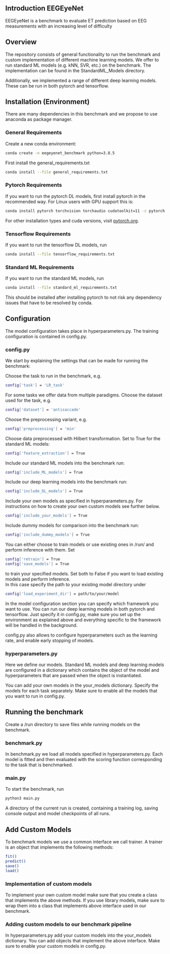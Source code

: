 ## Introduction EEGEyeNet
EEGEyeNet is a benchmark to evaluate ET prediction based on EEG measurements with an increasing level of difficulty

## Overview 
The repository consists of general functionality to run the benchmark and custom implementation of different machine learning models. We offer to run standard ML models (e.g. kNN, SVR, etc.) on the benchmark. The implementation can be found in the StandardML_Models directory. 

Additionally, we implemented a range of different deep learning models. These can be run in both pytorch and tensorflow.

## Installation (Environment)
There are many dependencies in this benchmark and we propose to use anaconda as package manager.

### General Requirements 
Create a new conda environment: 
```bash 
conda create -n eegeyenet_benchmark python=3.8.5 
```

First install the general_requirements.txt 
```bash
conda install --file general_requirements.txt 
```
### Pytorch Requirements 
If you want to run the pytorch DL models, first install pytorch in the recommended way. For Linux users with GPU support this is: 
```bash
conda install pytorch torchvision torchaudio cudatoolkit=11 -c pytorch 
```
For other installation types and cuda versions, visit [pytorch.org](https://pytorch.org/get-started/locally/).

### Tensorflow Requirements 
If you want to run the tensorflow DL models, run 
```bash
conda install --file tensorflow_requirements.txt 
```

### Standard ML Requirements 
If you want to run the standard ML models, run 
```bash
conda install --file standard_ml_requirements.txt 
```

This should be installed after installing pytorch to not risk any dependency issues that have to be resolved by conda. 

## Configuration
The model configuration takes place in hyperparameters.py. The training configuration is contained in config.py. 

### config.py
We start by explaining the settings that can be made for running the benchmark: 

Choose the task to run in the benchmark, e.g. 
```bash
config['task'] = 'LR_task'
```
For some tasks we offer data from multiple paradigms. Choose the dataset used for the task, e.g.
```bash
config['dataset'] = 'antisaccade'
```
Choose the preprocessing variant, e.g.
```bash
config['preprocessing'] = 'min'
```
Choose data preprocessed with Hilbert transformation. Set to True for the standard ML models:
```bash
config['feature_extraction'] = True
```
Include our standard ML models into the benchmark run:
```bash
config['include_ML_models'] = True 
```
Include our deep learning models into the benchmark run:
```bash
config['include_DL_models'] = True
```
Include your own models as specified in hyperparameters.py. For instructions on how to create your own custom models see further below.
```bash
config['include_your_models'] = True
```
Include dummy models for comparison into the benchmark run:
```bash 
config['include_dummy_models'] = True
``` 
You can either choose to train models or use existing ones in /run/ and perform inference with them. Set 
```bash
config['retrain'] = True 
config['save_models'] = True 
```
to train your specified models. Set both to False if you want to load existing models and perform inference. \
In this case specify the path to your existing model directory under 
```bash
config['load_experiment_dir'] = path/to/your/model 
```

In the model configuration section you can specify which framework you want to use. You can run our deep learning models in both pytorch and tensorflow. Just specify it in config.py, make sure you set up the environment as explained above and everything specific to the framework will be handled in the background. 

config.py also allows to configure hyperparameters such as the learning rate, and enable early stopping of models. 

### hyperparameters.py 
Here we define our models. Standard ML models and deep learning models are configured in a dictionary which contains the object of the model and hyperparameters that are passed when the object is instantiated. 

You can add your own models in the your_models dictionary. Specify the models for each task separately. Make sure to enable all the models that you want to run in config.py.

## Running the benchmark 
Create a /run directory to save files while running models on the benchmark. 

### benchmark.py 
In benchmark.py we load all models specified in hyperparameters.py. Each model is fitted and then evaluated with the scoring function corresponding to the task that is benchmarked. 
### main.py 
To start the benchmark, run
```bash
python3 main.py
```
A directory of the current run is created, containing a training log, saving console output and model checkpoints of all runs.

## Add Custom Models 
To benchmark models we use a common interface we call trainer. A trainer is an object that implements the following methods: 
```bash
fit() 
predict() 
save() 
load() 
```
### Implementation of custom models 
To implement your own custom model make sure that you create a class that implements the above methods. If you use library models, make sure to wrap them into a class that implements above interface used in our benchmark. 

### Adding custom models to our benchmark pipeline 
In hyperparameters.py add your custom models into the your_models dictionary. You can add objects that implement the above interface. Make sure to enable your custom models in config.py. 
